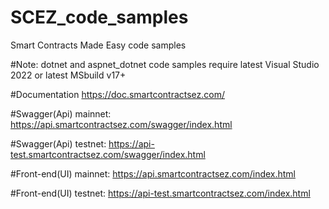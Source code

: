 # SCEZ_code_samples
Smart Contracts Made Easy code samples

#Note: dotnet and aspnet_dotnet code samples require latest Visual Studio 2022 or latest MSbuild v17+

#Documentation
https://doc.smartcontractsez.com/

#Swagger(Api) mainnet:
https://api.smartcontractsez.com/swagger/index.html

#Swagger(Api) testnet:
https://api-test.smartcontractsez.com/swagger/index.html

#Front-end(UI) mainnet:
https://api.smartcontractsez.com/index.html

#Front-end(UI) testnet:
https://api-test.smartcontractsez.com/index.html
